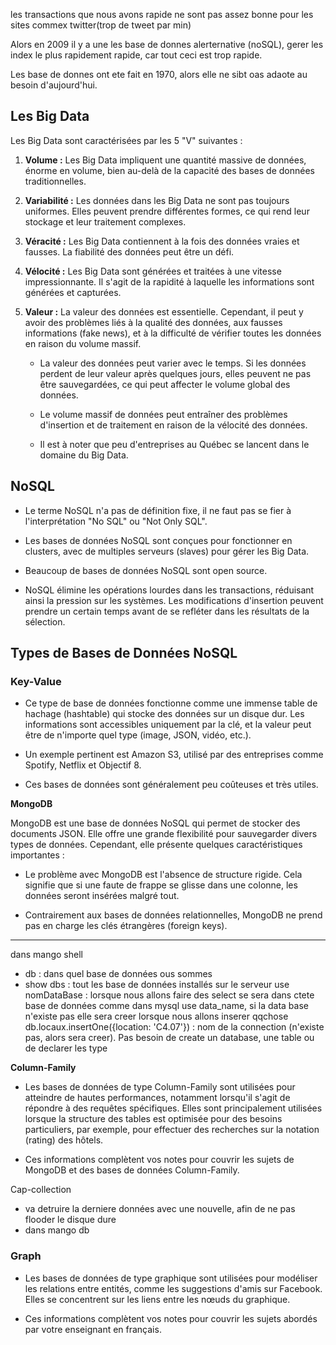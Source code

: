 les transactions que nous avons rapide ne sont pas assez bonne pour les sites commex twitter(trop de tweet par min)

Alors en 2009 il y a une les base de donnes alerternative (noSQL), gerer les index le plus rapidement rapide, car tout ceci est trop rapide.

Les base de donnes ont ete fait en 1970, alors elle ne sibt oas adaote au besoin d'aujourd'hui.

## Les Big Data

Les Big Data sont caractérisées par les 5 "V" suivantes :

1. **Volume :** Les Big Data impliquent une quantité massive de données, énorme en volume, bien au-delà de la capacité des bases de données traditionnelles.

2. **Variabilité :** Les données dans les Big Data ne sont pas toujours uniformes. Elles peuvent prendre différentes formes, ce qui rend leur stockage et leur traitement complexes.

3. **Véracité :** Les Big Data contiennent à la fois des données vraies et fausses. La fiabilité des données peut être un défi.

4. **Vélocité :** Les Big Data sont générées et traitées à une vitesse impressionnante. Il s'agit de la rapidité à laquelle les informations sont générées et capturées.

5. **Valeur :** La valeur des données est essentielle. Cependant, il peut y avoir des problèmes liés à la qualité des données, aux fausses informations (fake news), et à la difficulté de vérifier toutes les données en raison du volume massif.

   - La valeur des données peut varier avec le temps. Si les données perdent de leur valeur après quelques jours, elles peuvent ne pas être sauvegardées, ce qui peut affecter le volume global des données.

   - Le volume massif de données peut entraîner des problèmes d'insertion et de traitement en raison de la vélocité des données.

   - Il est à noter que peu d'entreprises au Québec se lancent dans le domaine du Big Data.

## NoSQL

- Le terme NoSQL n'a pas de définition fixe, il ne faut pas se fier à l'interprétation "No SQL" ou "Not Only SQL".

- Les bases de données NoSQL sont conçues pour fonctionner en clusters, avec de multiples serveurs (slaves) pour gérer les Big Data.

- Beaucoup de bases de données NoSQL sont open source.

- NoSQL élimine les opérations lourdes dans les transactions, réduisant ainsi la pression sur les systèmes. Les modifications d'insertion peuvent prendre un certain temps avant de se refléter dans les résultats de la sélection.

## Types de Bases de Données NoSQL


### Key-Value

- Ce type de base de données fonctionne comme une immense table de hachage (hashtable) qui stocke des données sur un disque dur. Les informations sont accessibles uniquement par la clé, et la valeur peut être de n'importe quel type (image, JSON, vidéo, etc.).

- Un exemple pertinent est Amazon S3, utilisé par des entreprises comme Spotify, Netflix et Objectif 8.

- Ces bases de données sont généralement peu coûteuses et très  utiles.

**MongoDB**

MongoDB est une base de données NoSQL qui permet de stocker des documents JSON. Elle offre une grande flexibilité pour sauvegarder divers types de données. Cependant, elle présente quelques caractéristiques importantes :
 
- Le problème avec MongoDB est l'absence de structure rigide. Cela signifie que si une faute de frappe se glisse dans une colonne, les données seront insérées malgré tout.

- Contrairement aux bases de données relationnelles, MongoDB ne prend pas en charge les clés étrangères (foreign keys).


--------- 
dans mango shell

- db : dans quel base de données ous sommes 
- show dbs : tout les base de données installés sur le serveur 
use nomDataBase  : lorsque nous allons faire des select se sera dans ctete base de données comme dans mysql use data_name, si la data base n'existe pas elle sera creer lorsque nous allons inserer qqchose
db.locaux.insertOne({location: 'C4.07'})   : nom de la connection (n'existe pas, alors sera creer). Pas besoin de create un database, une table ou de declarer les type

**Column-Family**

- Les bases de données de type Column-Family sont utilisées pour atteindre de hautes performances, notamment lorsqu'il s'agit de répondre à des requêtes spécifiques. Elles sont principalement utilisées lorsque la structure des tables est optimisée pour des besoins particuliers, par exemple, pour effectuer des recherches sur la notation (rating) des hôtels.

- Ces informations complètent vos notes pour couvrir les sujets de MongoDB et des bases de données Column-Family.


Cap-collection

- va detruire la derniere données avec une nouvelle, afin de ne pas flooder le disque dure 
- dans mango db

### Graph

- Les bases de données de type graphique sont utilisées pour modéliser les relations entre entités, comme les suggestions d'amis sur Facebook. Elles se concentrent sur les liens entre les nœuds du graphique.

- Ces informations complètent vos notes pour couvrir les sujets abordés par votre enseignant en français.




